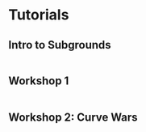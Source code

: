 # Tutorials

## Intro to Subgrounds
```{youtube} _ftdnHpIki0
```

## Workshop 1
```{youtube} MMTGc_o7fdI
```

## Workshop 2: Curve Wars
```{youtube} E416-vl3viM
```
